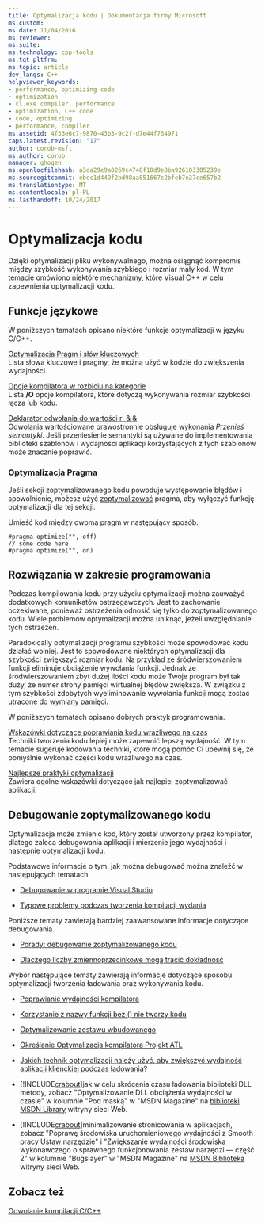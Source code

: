 ```yaml
---
title: Optymalizacja kodu | Dokumentacja firmy Microsoft
ms.custom: 
ms.date: 11/04/2016
ms.reviewer: 
ms.suite: 
ms.technology: cpp-tools
ms.tgt_pltfrm: 
ms.topic: article
dev_langs: C++
helpviewer_keywords:
- performance, optimizing code
- optimization
- cl.exe compiler, performance
- optimization, C++ code
- code, optimizing
- performance, compiler
ms.assetid: 4f33e6c7-9870-43b3-9c2f-d7e44f764971
caps.latest.revision: "17"
author: corob-msft
ms.author: corob
manager: ghogen
ms.openlocfilehash: a3da29e9a0269c4748f10d9e8ba926103305239e
ms.sourcegitcommit: ebec1d449f2bd98aa851667c2bfeb7e27ce657b2
ms.translationtype: MT
ms.contentlocale: pl-PL
ms.lasthandoff: 10/24/2017
---
```

# <a name="optimizing-your-code"></a>Optymalizacja kodu
Dzięki optymalizacji pliku wykonywalnego, można osiągnąć kompromis między szybkość wykonywania szybkiego i rozmiar mały kod. W tym temacie omówiono niektóre mechanizmy, które Visual C++ w celu zapewnienia optymalizacji kodu.  
  
## <a name="language-features"></a>Funkcje językowe  
 W poniższych tematach opisano niektóre funkcje optymalizacji w języku C/C++.  
  
 [Optymalizacja Pragm i słów kluczowych](../../build/reference/optimization-pragmas-and-keywords.md)  
 Lista słowa kluczowe i pragmy, że można użyć w kodzie do zwiększenia wydajności.  
  
 [Opcje kompilatora w rozbiciu na kategorie](../../build/reference/compiler-options-listed-by-category.md)  
 Lista **/O** opcje kompilatora, które dotyczą wykonywania rozmiar szybkości łącza lub kodu.  
  
 [Deklarator odwołania do wartości r: & &](../../cpp/rvalue-reference-declarator-amp-amp.md)  
 Odwołania wartościowane prawostronnie obsługuje wykonania *Przenieś semantyki*. Jeśli przeniesienie semantyki są używane do implementowania biblioteki szablonów i wydajności aplikacji korzystających z tych szablonów może znacznie poprawić.  
  
### <a name="the-optimize-pragma"></a>Optymalizacja Pragma  
 Jeśli sekcji zoptymalizowanego kodu powoduje występowanie błędów i spowolnienie, możesz użyć [zoptymalizować](../../preprocessor/optimize.md) pragma, aby wyłączyć funkcję optymalizacji dla tej sekcji.  
  
 Umieść kod między dwoma pragm w następujący sposób.  
  
```  
#pragma optimize("", off)  
// some code here   
#pragma optimize("", on)  
```  
  
## <a name="programming-practices"></a>Rozwiązania w zakresie programowania  
 Podczas kompilowania kodu przy użyciu optymalizacji można zauważyć dodatkowych komunikatów ostrzegawczych. Jest to zachowanie oczekiwane, ponieważ ostrzeżenia odnosić się tylko do zoptymalizowanego kodu. Wiele problemów optymalizacji można uniknąć, jeżeli uwzględnianie tych ostrzeżeń.  
  
 Paradoxically optymalizacji programu szybkości może spowodować kodu działać wolniej. Jest to spowodowane niektórych optymalizacji dla szybkości zwiększyć rozmiar kodu. Na przykład ze śródwierszowaniem funkcji eliminuje obciążenie wywołania funkcji. Jednak ze śródwierszowaniem zbyt dużej ilości kodu może Twoje program był tak duży, że numer strony pamięci wirtualnej błędów zwiększa. W związku z tym szybkości zdobytych wyeliminowanie wywołania funkcji mogą zostać utracone do wymiany pamięci.  
  
 W poniższych tematach opisano dobrych praktyk programowania.  
  
 [Wskazówki dotyczące poprawiania kodu wrażliwego na czas](../../build/reference/tips-for-improving-time-critical-code.md)  
 Techniki tworzenia kodu lepiej może zapewnić lepszą wydajność. W tym temacie sugeruje kodowania techniki, które mogą pomóc Ci upewnij się, że pomyślnie wykonać części kodu wrażliwego na czas.  
  
 [Najlepsze praktyki optymalizacji](../../build/reference/optimization-best-practices.md)  
 Zawiera ogólne wskazówki dotyczące jak najlepiej zoptymalizować aplikacji.  
  
## <a name="debugging-optimized-code"></a>Debugowanie zoptymalizowanego kodu  
 Optymalizacja może zmienić kod, który został utworzony przez kompilator, dlatego zaleca debugowania aplikacji i mierzenie jego wydajności i następnie optymalizacji kodu.  
  
 Podstawowe informacje o tym, jak można debugować można znaleźć w następujących tematach.  
  
-   [Debugowanie w programie Visual Studio](/visualstudio/debugger/debugging-in-visual-studio)  
  
-   [Typowe problemy podczas tworzenia kompilacji wydania](../../build/reference/common-problems-when-creating-a-release-build.md)  
  
 Poniższe tematy zawierają bardziej zaawansowane informacje dotyczące debugowania.  
  
-   [Porady: debugowanie zoptymalizowanego kodu](/visualstudio/debugger/how-to-debug-optimized-code)  
  
-   [Dlaczego liczby zmiennoprzecinkowe mogą tracić dokładność](../../build/reference/why-floating-point-numbers-may-lose-precision.md)  
  
 Wybór następujące tematy zawierają informacje dotyczące sposobu optymalizacji tworzenia ładowania oraz wykonywania kodu.  
  
-   [Poprawianie wydajności kompilatora](../../build/reference/improving-compiler-throughput.md)  
  
-   [Korzystanie z nazwy funkcji bez () nie tworzy kodu](../../build/reference/using-function-name-without-parens-produces-no-code.md)  
  
-   [Optymalizowanie zestawu wbudowanego](../../assembler/inline/optimizing-inline-assembly.md)  
  
-   [Określanie Optymalizacja kompilatora Projekt ATL](../../atl/reference/specifying-compiler-optimization-for-an-atl-project.md)  
  
-   [Jakich technik optymalizacji należy użyć, aby zwiększyć wydajność aplikacji klienckiej podczas ładowania?](../../build/dll-frequently-asked-questions.md#mfc_optimization)  
  
-   [!INCLUDE[crabout](../../build/reference/includes/crabout_md.md)]jak w celu skrócenia czasu ładowania biblioteki DLL metody, zobacz "Optymalizowanie DLL obciążenia wydajności w czasie" w kolumnie "Pod maską" w "MSDN Magazine" na [biblioteki MSDN Library](http://go.microsoft.com/fwlink/?linkid=556) witryny sieci Web.  
  
-   [!INCLUDE[crabout](../../build/reference/includes/crabout_md.md)]minimalizowanie stronicowania w aplikacjach, zobacz "Poprawę środowiska uruchomieniowego wydajności z Smooth pracy Ustaw narzędzie" i "Zwiększanie wydajności środowiska wykonawczego o sprawnego funkcjonowania zestaw narzędzi — część 2" w kolumnie "Bugslayer" w "MSDN Magazine" na [MSDN Biblioteka](http://go.microsoft.com/fwlink/?linkid=556) witryny sieci Web.  
  
## <a name="see-also"></a>Zobacz też  
 [Odwołanie kompilacji C/C++](../../build/reference/c-cpp-building-reference.md)